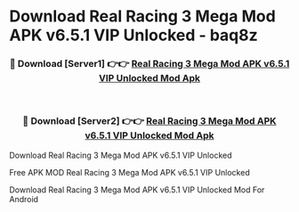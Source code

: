 # Download Real Racing 3 Mega Mod APK v6.5.1 VIP Unlocked - baq8z



<div align="center">
<h3>🔴 Download [Server1] 👉👉 <a href="https://momento.my/?title=Real_Racing_3_Mega_Mod_APK_v6.5.1_VIP_Unlocked">Real Racing 3 Mega Mod APK v6.5.1 VIP Unlocked Mod Apk</a></h3><br>

<h3>🔴 Download [Server2] 👉👉 <a href="https://momento.my/?title=Real_Racing_3_Mega_Mod_APK_v6.5.1_VIP_Unlocked">Real Racing 3 Mega Mod APK v6.5.1 VIP Unlocked Mod Apk</a></h3>
</div>



Download Real Racing 3 Mega Mod APK v6.5.1 VIP Unlocked 

Free APK MOD Real Racing 3 Mega Mod APK v6.5.1 VIP Unlocked 

Download Real Racing 3 Mega Mod APK v6.5.1 VIP Unlocked Mod For Android
